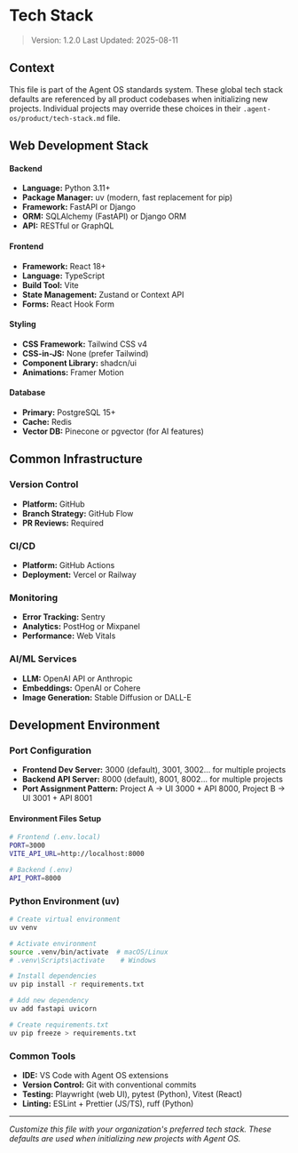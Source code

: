 # Tech Stack

> Version: 1.2.0
> Last Updated: 2025-08-11

## Context

This file is part of the Agent OS standards system. These global tech stack defaults are referenced by all product codebases when initializing new projects. Individual projects may override these choices in their `.agent-os/product/tech-stack.md` file.

## Web Development Stack

#### Backend
- **Language:** Python 3.11+
- **Package Manager:** uv (modern, fast replacement for pip)
- **Framework:** FastAPI or Django
- **ORM:** SQLAlchemy (FastAPI) or Django ORM
- **API:** RESTful or GraphQL

#### Frontend
- **Framework:** React 18+
- **Language:** TypeScript
- **Build Tool:** Vite
- **State Management:** Zustand or Context API
- **Forms:** React Hook Form

#### Styling
- **CSS Framework:** Tailwind CSS v4
- **CSS-in-JS:** None (prefer Tailwind)
- **Component Library:** shadcn/ui
- **Animations:** Framer Motion

#### Database
- **Primary:** PostgreSQL 15+
- **Cache:** Redis
- **Vector DB:** Pinecone or pgvector (for AI features)

## Common Infrastructure

### Version Control
- **Platform:** GitHub
- **Branch Strategy:** GitHub Flow
- **PR Reviews:** Required

### CI/CD
- **Platform:** GitHub Actions
- **Deployment:** Vercel or Railway

### Monitoring
- **Error Tracking:** Sentry
- **Analytics:** PostHog or Mixpanel
- **Performance:** Web Vitals

### AI/ML Services
- **LLM:** OpenAI API or Anthropic
- **Embeddings:** OpenAI or Cohere
- **Image Generation:** Stable Diffusion or DALL-E

## Development Environment

### Port Configuration
- **Frontend Dev Server:** 3000 (default), 3001, 3002... for multiple projects
- **Backend API Server:** 8000 (default), 8001, 8002... for multiple projects
- **Port Assignment Pattern:** Project A → UI 3000 + API 8000, Project B → UI 3001 + API 8001

#### Environment Files Setup
```bash
# Frontend (.env.local)
PORT=3000
VITE_API_URL=http://localhost:8000

# Backend (.env)
API_PORT=8000
```

### Python Environment (uv)
```bash
# Create virtual environment
uv venv

# Activate environment
source .venv/bin/activate  # macOS/Linux
# .venv\Scripts\activate    # Windows

# Install dependencies
uv pip install -r requirements.txt

# Add new dependency
uv add fastapi uvicorn

# Create requirements.txt
uv pip freeze > requirements.txt
```

### Common Tools
- **IDE:** VS Code with Agent OS extensions
- **Version Control:** Git with conventional commits
- **Testing:** Playwright (web UI), pytest (Python), Vitest (React)
- **Linting:** ESLint + Prettier (JS/TS), ruff (Python)

---

*Customize this file with your organization's preferred tech stack. These defaults are used when initializing new projects with Agent OS.*
